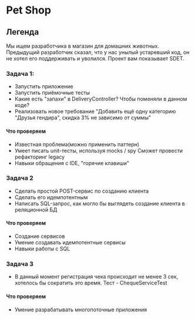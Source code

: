 # Pet Shop

## Легенда

Мы ищем разработчика в магазин для домашних животных. Предыдущий разработчик сказал, что у нас унылый устаревший код, он не хотел его поддерживать и уволился. Проект вам показывает
SDET.

### Задача 1:

- Запустить приложение
- Запустить приёмочные тесты
- Какие есть "запахи" в DeliveryController? Чтобы поменяли в данном коде?
- Реализовать новое требование "Добавить ещё одну категорию "Друзья гендира", скидка 3% не зависимо от суммы"

#### Что проверяем

- Известная проблема(можно применить паттерн)
- Умеет писать unit-тесты, используя mocks / spy Сможет провести рефакторинг legacy
- Навыки обращения с IDE, "горячие клавиши"

### Задача 2

- Сделать простой POST-сервис по созданию клиента
- Сделать его идемпотентным
- Написать SQL-запрос, как могло бы выглядеть создание клиента в реляционной БД

#### Что проверяем

- Создание сервисов
- Умение создавать идемпотентные сервисы
- Навыки работы c SQL

### Задача 3

- В данный момент регистрация чека происходит не менее 3 сек, хотелось бы сократить это время. Тест - ChequeServiceTest

#### Что проверяем

- Умение разрабатывать многопоточные приложения
